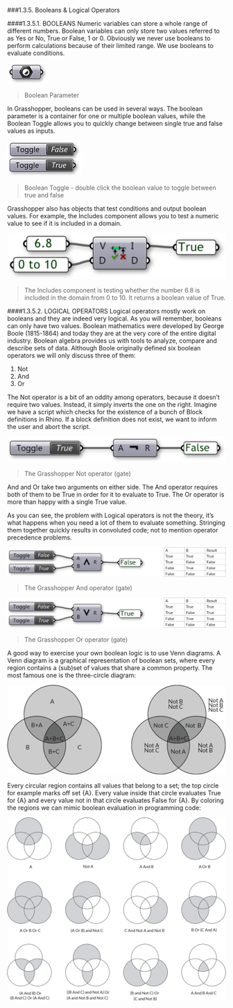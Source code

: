 ###1.3.5. Booleans & Logical Operators

####1.3.5.1. BOOLEANS
Numeric variables can store a whole range of different numbers. Boolean
variables can only store two values referred to as Yes or No, True or False, 1 or 0. Obviously we never use booleans to perform calculations because of their limited range. We use booleans to evaluate conditions.

![](images/1-3-5/1-3-5_001-boolean-parameter.png)
>Boolean Parameter

In Grasshopper, booleans can be used in several ways. The boolean parameter is a container for one or multiple boolean values, while the Boolean Toggle allows you to quickly change between single true and false values as inputs.

![](images/1-3-5/1-3-5_002-boolean-toggle.png)
>Boolean Toggle - double click the boolean value to toggle between true and false

Grasshopper also has objects that test conditions and output boolean values. For example, the Includes component allows you to test a numeric value to see if it is included in a domain.

![](images/1-3-5/1-3-5_003-includes.png)
>The Includes component is testing whether the number 6.8 is included in the domain from 0 to 10. It returns a boolean value of True.

####1.3.5.2. LOGICAL OPERATORS
Logical operators mostly work on booleans and they are indeed very logical. As you will remember, booleans can only have two values. Boolean mathematics
were developed by George Boole (1815-1864) and today they are at the very
core of the entire digital industry. Boolean algebra provides us with tools to analyze, compare and describe sets of data. Although Boole originally defined six boolean operators we will only discuss three of them:

1. Not
2. And
3. Or

The Not operator is a bit of an oddity among operators, because it doesn’t
require two values. Instead, it simply inverts the one on the right. Imagine we have a script which checks for the existence of a bunch of Block definitions in Rhino. If a block definition does not exist, we want to inform the user and abort the script.

![](images/1-3-5/1-3-5_004-not.png)
>The Grasshopper Not operator (gate)

And and Or take two arguments on either side. The And operator requires both
of them to be True in order for it to evaluate to True. The Or operator is more than happy with a single True value.

As you can see, the problem with Logical operators is not the theory, it’s what happens when you need a lot of them to evaluate something. Stringing them together quickly results in convoluted code; not to mention operator precedence problems.

![](images/1-3-5/1-3-5_005-and.png)
>The Grasshopper And operator (gate)

![](images/1-3-5/1-3-5_006-or.png)
>The Grasshopper Or operator (gate)

A good way to exercise your own boolean logic is to use Venn diagrams. A Venn
diagram is a graphical representation of boolean sets, where every region
contains a (sub)set of values that share a common property. The most famous
one is the three-circle diagram:

![](images/1-3-5/1-3-5_007-venn-diagram.png)

Every circular region contains all values that belong to a set; the top circle for example marks off set {A}. Every value inside that circle evaluates True for {A} and every value not in that circle evaluates False for {A}. By coloring the regions we can mimic boolean evaluation in programming code:

![](images/1-3-5/1-3-5_008-venn-diagram-examples.png)
